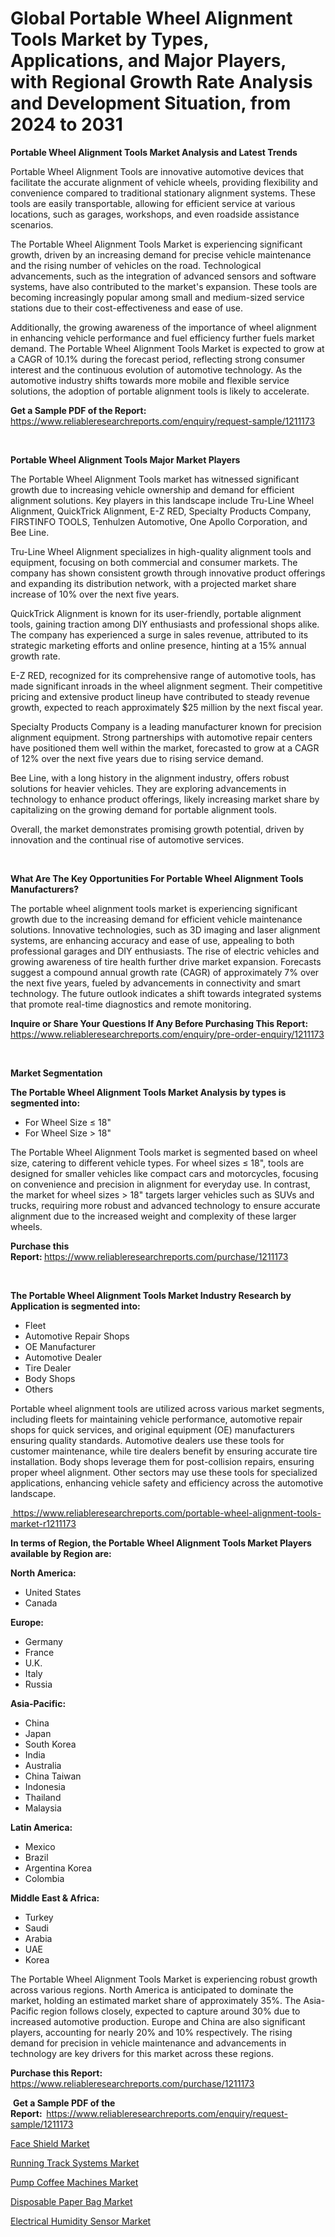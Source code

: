 <p><h1>Global Portable Wheel Alignment Tools Market by Types, Applications, and Major Players, with Regional Growth Rate Analysis and Development Situation, from 2024 to 2031</h1></p><p><strong>Portable Wheel Alignment Tools Market Analysis and Latest Trends</strong></p>
<p><p>Portable Wheel Alignment Tools are innovative automotive devices that facilitate the accurate alignment of vehicle wheels, providing flexibility and convenience compared to traditional stationary alignment systems. These tools are easily transportable, allowing for efficient service at various locations, such as garages, workshops, and even roadside assistance scenarios. </p><p>The Portable Wheel Alignment Tools Market is experiencing significant growth, driven by an increasing demand for precise vehicle maintenance and the rising number of vehicles on the road. Technological advancements, such as the integration of advanced sensors and software systems, have also contributed to the market's expansion. These tools are becoming increasingly popular among small and medium-sized service stations due to their cost-effectiveness and ease of use.</p><p>Additionally, the growing awareness of the importance of wheel alignment in enhancing vehicle performance and fuel efficiency further fuels market demand. The Portable Wheel Alignment Tools Market is expected to grow at a CAGR of 10.1% during the forecast period, reflecting strong consumer interest and the continuous evolution of automotive technology. As the automotive industry shifts towards more mobile and flexible service solutions, the adoption of portable alignment tools is likely to accelerate.</p></p>
<p><strong>Get a Sample PDF of the Report:&nbsp;</strong> <a href="https://www.reliableresearchreports.com/enquiry/request-sample/1211173?utm_campaign=36&utm_medium=2&utm_source=Github&utm_content=ia&utm_term=16122024&utm_id=portable-wheel-alignment-tools">https://www.reliableresearchreports.com/enquiry/request-sample/1211173</a></p>
<p>&nbsp;</p>
<p><strong>Portable Wheel Alignment Tools Major Market Players</strong></p>
<p><p>The Portable Wheel Alignment Tools market has witnessed significant growth due to increasing vehicle ownership and demand for efficient alignment solutions. Key players in this landscape include Tru-Line Wheel Alignment, QuickTrick Alignment, E-Z RED, Specialty Products Company, FIRSTINFO TOOLS, Tenhulzen Automotive, One Apollo Corporation, and Bee Line.</p><p>Tru-Line Wheel Alignment specializes in high-quality alignment tools and equipment, focusing on both commercial and consumer markets. The company has shown consistent growth through innovative product offerings and expanding its distribution network, with a projected market share increase of 10% over the next five years.</p><p>QuickTrick Alignment is known for its user-friendly, portable alignment tools, gaining traction among DIY enthusiasts and professional shops alike. The company has experienced a surge in sales revenue, attributed to its strategic marketing efforts and online presence, hinting at a 15% annual growth rate.</p><p>E-Z RED, recognized for its comprehensive range of automotive tools, has made significant inroads in the wheel alignment segment. Their competitive pricing and extensive product lineup have contributed to steady revenue growth, expected to reach approximately $25 million by the next fiscal year.</p><p>Specialty Products Company is a leading manufacturer known for precision alignment equipment. Strong partnerships with automotive repair centers have positioned them well within the market, forecasted to grow at a CAGR of 12% over the next five years due to rising service demand.</p><p>Bee Line, with a long history in the alignment industry, offers robust solutions for heavier vehicles. They are exploring advancements in technology to enhance product offerings, likely increasing market share by capitalizing on the growing demand for portable alignment tools.</p><p>Overall, the market demonstrates promising growth potential, driven by innovation and the continual rise of automotive services.</p></p>
<p>&nbsp;</p>
<p><strong>What Are The Key Opportunities For Portable Wheel Alignment Tools Manufacturers?</strong></p>
<p><p>The portable wheel alignment tools market is experiencing significant growth due to the increasing demand for efficient vehicle maintenance solutions. Innovative technologies, such as 3D imaging and laser alignment systems, are enhancing accuracy and ease of use, appealing to both professional garages and DIY enthusiasts. The rise of electric vehicles and growing awareness of tire health further drive market expansion. Forecasts suggest a compound annual growth rate (CAGR) of approximately 7% over the next five years, fueled by advancements in connectivity and smart technology. The future outlook indicates a shift towards integrated systems that promote real-time diagnostics and remote monitoring.</p></p>
<p><strong>Inquire or Share Your Questions If Any Before Purchasing This Report:</strong> <a href="https://www.reliableresearchreports.com/enquiry/pre-order-enquiry/1211173?utm_campaign=36&utm_medium=2&utm_source=Github&utm_content=ia&utm_term=16122024&utm_id=portable-wheel-alignment-tools">https://www.reliableresearchreports.com/enquiry/pre-order-enquiry/1211173</a></p>
<p>&nbsp;</p>
<p><strong>Market Segmentation</strong></p>
<p><strong>The Portable Wheel Alignment Tools Market Analysis by types is segmented into:</strong></p>
<p><ul><li>For Wheel Size ≤ 18"</li><li>For Wheel Size > 18"</li></ul></p>
<p><p>The Portable Wheel Alignment Tools market is segmented based on wheel size, catering to different vehicle types. For wheel sizes ≤ 18", tools are designed for smaller vehicles like compact cars and motorcycles, focusing on convenience and precision in alignment for everyday use. In contrast, the market for wheel sizes > 18" targets larger vehicles such as SUVs and trucks, requiring more robust and advanced technology to ensure accurate alignment due to the increased weight and complexity of these larger wheels.</p></p>
<p><strong>Purchase this Report:&nbsp;</strong><a href="https://www.reliableresearchreports.com/purchase/1211173?utm_campaign=36&utm_medium=2&utm_source=Github&utm_content=ia&utm_term=16122024&utm_id=portable-wheel-alignment-tools">https://www.reliableresearchreports.com/purchase/1211173</a></p>
<p>&nbsp;</p>
<p><strong>The Portable Wheel Alignment Tools Market Industry Research by Application is segmented into:</strong></p>
<p><ul><li>Fleet</li><li>Automotive Repair Shops</li><li>OE Manufacturer</li><li>Automotive Dealer</li><li>Tire Dealer</li><li>Body Shops</li><li>Others</li></ul></p>
<p><p>Portable wheel alignment tools are utilized across various market segments, including fleets for maintaining vehicle performance, automotive repair shops for quick services, and original equipment (OE) manufacturers ensuring quality standards. Automotive dealers use these tools for customer maintenance, while tire dealers benefit by ensuring accurate tire installation. Body shops leverage them for post-collision repairs, ensuring proper wheel alignment. Other sectors may use these tools for specialized applications, enhancing vehicle safety and efficiency across the automotive landscape.</p></p>
<p><a href="https://www.reliableresearchreports.com/portable-wheel-alignment-tools-market-r1211173?utm_campaign=36&utm_medium=2&utm_source=Github&utm_content=ia&utm_term=16122024&utm_id=portable-wheel-alignment-tools">&nbsp;https://www.reliableresearchreports.com/portable-wheel-alignment-tools-market-r1211173</a></p>
<p><strong>In terms of Region, the Portable Wheel Alignment Tools Market Players available by Region are:</strong></p>
<p>
    <p> <strong> North America: </strong>
        <ul>
            <li>United States</li>
            <li>Canada</li>
        </ul>
        </p> 
    <p> <strong> Europe: </strong>
        <ul>
            <li>Germany</li>
            <li>France</li>
            <li>U.K.</li>
            <li>Italy</li>
            <li>Russia</li>
        </ul>
        </p> 
    <p> <strong> Asia-Pacific: </strong>
        <ul>
            <li>China</li>
            <li>Japan</li>
            <li>South Korea</li>
            <li>India</li>
            <li>Australia</li>
            <li>China Taiwan</li>
            <li>Indonesia</li>
            <li>Thailand</li>
            <li>Malaysia</li>
        </ul>
        </p> 
    <p> <strong> Latin America: </strong>
        <ul>
            <li>Mexico</li>
            <li>Brazil</li>
            <li>Argentina Korea</li>
            <li>Colombia</li>
        </ul>
        </p> 
    <p> <strong> Middle East & Africa: </strong>
        <ul>
            <li>Turkey</li>
            <li>Saudi</li>
            <li>Arabia</li>
            <li>UAE</li>
            <li>Korea</li>
        </ul>
    </p>
    </p>
<p><p>The Portable Wheel Alignment Tools Market is experiencing robust growth across various regions. North America is anticipated to dominate the market, holding an estimated market share of approximately 35%. The Asia-Pacific region follows closely, expected to capture around 30% due to increased automotive production. Europe and China are also significant players, accounting for nearly 20% and 10% respectively. The rising demand for precision in vehicle maintenance and advancements in technology are key drivers for this market across these regions.</p></p>
<p><strong>Purchase this Report: </strong><a href="https://www.reliableresearchreports.com/purchase/1211173?utm_campaign=36&utm_medium=2&utm_source=Github&utm_content=ia&utm_term=16122024&utm_id=portable-wheel-alignment-tools">https://www.reliableresearchreports.com/purchase/1211173</a></p>
<p>&nbsp;<strong>Get a Sample PDF of the Report:&nbsp;&nbsp;</strong><a href="https://www.reliableresearchreports.com/enquiry/request-sample/1211173?utm_campaign=36&utm_medium=2&utm_source=Github&utm_content=ia&utm_term=16122024&utm_id=portable-wheel-alignment-tools">https://www.reliableresearchreports.com/enquiry/request-sample/1211173</a></p>
<p><strong></strong></p>
<p><p><a href="https://www.linkedin.com/pulse/comprehensive-study-face-shield-market-share-size-growth-42-kv5ue?utm_campaign=36&utm_medium=2&utm_source=Github&utm_content=ia&utm_term=16122024&utm_id=portable-wheel-alignment-tools">Face Shield Market</a></p><p><a href="https://github.com/SanjidaKhan901/Market-Research-Report-List-1/blob/main/running-track-systems-market.md?utm_campaign=36&utm_medium=2&utm_source=Github&utm_content=ia&utm_term=16122024&utm_id=portable-wheel-alignment-tools">Running Track Systems Market</a></p><p><a href="https://www.linkedin.com/pulse/revolutionizing-success-in-depth-review-theglobal-pump-1vike?utm_campaign=36&utm_medium=2&utm_source=Github&utm_content=ia&utm_term=16122024&utm_id=portable-wheel-alignment-tools">Pump Coffee Machines Market</a></p><p><a href="https://www.linkedin.com/pulse/disposable-paper-bag-market-scopegrowingat-cagr-of145-insights-whcee?utm_campaign=36&utm_medium=2&utm_source=Github&utm_content=ia&utm_term=16122024&utm_id=portable-wheel-alignment-tools">Disposable Paper Bag Market</a></p><p><a href="https://github.com/tamvrosiya/Market-Research-Report-List-6/blob/main/electrical-humidity-sensor-market.md?utm_campaign=36&utm_medium=2&utm_source=Github&utm_content=ia&utm_term=16122024&utm_id=portable-wheel-alignment-tools">Electrical Humidity Sensor Market</a></p></p>